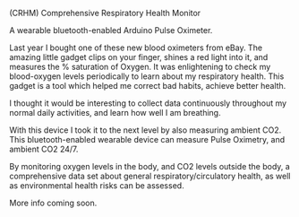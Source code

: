 (CRHM) Comprehensive Respiratory Health Monitor

A wearable bluetooth-enabled Arduino Pulse Oximeter. 

Last year I bought one of these new blood oximeters from eBay. The amazing little gadget clips on your finger, shines a red light into it, and measures the % saturation of Oxygen. It was enlightening to check my blood-oxygen levels periodically to learn about my respiratory health. This gadget is a tool which helped me correct bad habits, achieve better health. 

I thought it would be interesting to collect data continuously throughout my normal daily activities, and learn how well I am breathing. 

With this device I took it to the next level by also measuring ambient CO2. This bluetooth-enabled wearable device can measure Pulse Oximetry, and ambient CO2 24/7.

By monitoring oxygen levels in the body, and CO2 levels outside the body, a comprehensive data set about general respiratory/circulatory health, as well as environmental health risks can be assessed.

More info coming soon. 
